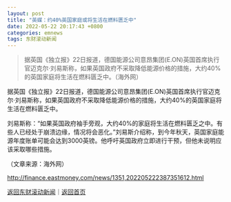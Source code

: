 ```yaml
---
layout: post
title: "英媒：约40%英国家庭或将生活在燃料匮乏中"
date: 2022-05-22 20:17:43 +0800
categories: emnews
tags: 东财滚动新闻
---
```

> 据英国《独立报》22日报道，德国能源公司意昂集团(E.ON)英国首席执行官迈克尔·刘易斯称，如果英国政府不采取降低能源价格的措施，大约40%的英国家庭将生活在燃料匮乏中。（海外网）

<p>据英国《独立报》22日报道，德国能源公司意昂集团(E.ON)英国首席执行官迈克尔·刘易斯称，如果英国政府不采取降低能源价格的措施，大约40%的英国家庭将生活在燃料匮乏中。</p><p>刘易斯称：“如果英国政府袖手旁观，大约40%的家庭将生活在燃料匮乏之中。有些人已经处于崩溃边缘，情况将会恶化。”刘易斯介绍称，到今年秋天，英国家庭能源年度账单可能会达到3000英镑。他呼吁英国政府立即进行干预，但他未说明应该采取哪些措施。</p><p class="em_media">（文章来源：海外网）</p>

<http://finance.eastmoney.com/news/1351,202205222387351612.html>

[返回东财滚动新闻](//finews.withounder.com/emnews/)｜[返回首页](//finews.withounder.com/)